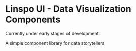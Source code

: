 # Linspo UI - Data Visualization Components

Currently under early stages of development.

A simple component library for data storytellers
